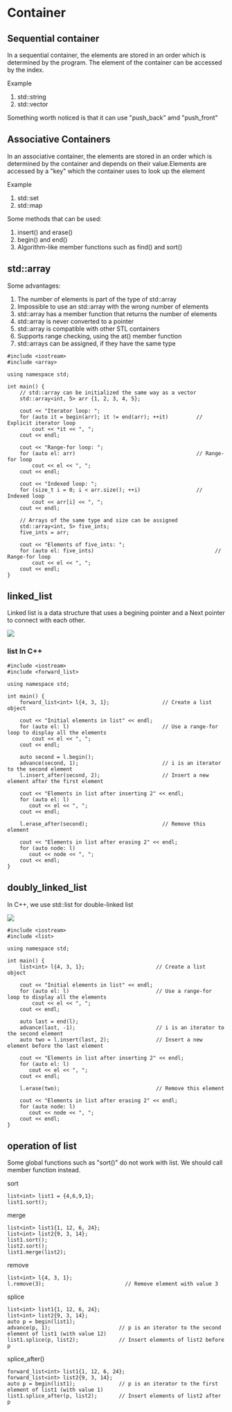 # Container

## Sequential container

<p>In a sequential container, the elements are stored in an order which is determined by the program. The element of the container can be accessed by the index.</p>

Example
<ol>
   <li>std::string</li>
   <li>std::vector</li>
</ol>

<p>Something worth noticed is that it can use "push_back" amd "push_front"</p>

## Associative Containers

<p>In an associative container, the elements are stored in an order which is determined by the container and depends on their value.Elements are accessed by a "key" which the container uses to look up the element</p>

Example
<ol>
   <li>std::set</li>
   <li>std::map</li>
</ol>

Some methods that can be used:

<ol>
   <li>insert() and erase()</li>
   <li>begin() and end()</li>
   <li>Algorithm-like member functions such as find() and sort()</li>
</ol>

## std::array

Some advantages:
<ol>
  <li>The number of elements is part of the type of std::array</li>
  <li>Impossible to use an std::array with the wrong number of elements</li>
  <li>std::array has a member function that returns the number of elements</li>
  <li>std::array is never converted to a pointer</li>
  <li>std::array is compatible with other STL containers</li>
  <li>Supports range checking, using the at() member function</li>
  <li>std::arrays can be assigned, if they have the same type</li>
</ol>

```
#include <iostream>
#include <array>

using namespace std;

int main() {
	// std::array can be initialized the same way as a vector
	std::array<int, 5> arr {1, 2, 3, 4, 5};

	cout << "Iterator loop: ";
	for (auto it = begin(arr); it != end(arr); ++it)         // Explicit iterator loop
		cout << *it << ", ";
	cout << endl;
	
	cout << "Range-for loop: ";
	for (auto el: arr)                                       // Range-for loop
		cout << el << ", ";
	cout << endl;
	
	cout << "Indexed loop: ";
	for (size_t i = 0; i < arr.size(); ++i)                  // Indexed loop
		cout << arr[i] << ", ";
	cout << endl;
	
	// Arrays of the same type and size can be assigned
	std::array<int, 5> five_ints;
	five_ints = arr;
	
	cout << "Elements of five_ints: ";
	for (auto el: five_ints)                                       // Range-for loop
		cout << el << ", ";
	cout << endl;
}
```

## linked_list

<p>Linked list is a data structure that uses a begining pointer and a Next pointer to connect with each other.</p>
<img src="https://media.geeksforgeeks.org/wp-content/cdn-uploads/20200922124319/Singly-Linked-List1.png">


### list In C++

```
#include <iostream>
#include <forward_list>

using namespace std;

int main() {
	forward_list<int> l{4, 3, 1};                 // Create a list object

	cout << "Initial elements in list" << endl;
	for (auto el: l)                              // Use a range-for loop to display all the elements
	    cout << el << ", ";
	cout << endl;
	
	auto second = l.begin();
	advance(second, 1);                           // i is an iterator to the second element
	l.insert_after(second, 2);                    // Insert a new element after the first element
	
	cout << "Elements in list after inserting 2" << endl;
	for (auto el: l)
	   cout << el << ", ";
	cout << endl;

	l.erase_after(second);                        // Remove this element

	cout << "Elements in list after erasing 2" << endl;
	for (auto node: l)
	   cout << node << ", ";
	cout << endl;
}
```

## doubly_linked_list

<p>In C++, we use std::list for double-linked list</p>
<img src="https://media.geeksforgeeks.org/wp-content/cdn-uploads/gq/2014/03/DLL1.png">

```
#include <iostream>
#include <list>

using namespace std;

int main() {
	list<int> l{4, 3, 1};                       // Create a list object

	cout << "Initial elements in list" << endl;
	for (auto el: l)                            // Use a range-for loop to display all the elements
	    cout << el << ", ";
	cout << endl;
	
	auto last = end(l);
	advance(last, -1);                          // i is an iterator to the second element
	auto two = l.insert(last, 2);               // Insert a new element before the last element
	
	cout << "Elements in list after inserting 2" << endl;
	for (auto el: l)
	   cout << el << ", ";
	cout << endl;

	l.erase(two);                               // Remove this element

	cout << "Elements in list after erasing 2" << endl;
	for (auto node: l)
	   cout << node << ", ";
	cout << endl;
}
```

## operation of list

<p>Some global functions such as "sort()" do not work with list. We should call member function instead. </p>

sort
```
list<int> list1 = {4,6,9,1};
list1.sort();
```

merge
```
list<int> list1{1, 12, 6, 24};
list<int> list2{9, 3, 14};
list1.sort();
list2.sort();
list1.merge(list2); 
```

remove
```
list<int> l{4, 3, 1};
l.remove(3);                          // Remove element with value 3
```

splice

```
list<int> list1{1, 12, 6, 24};
list<int> list2{9, 3, 14};
auto p = begin(list1);
advance(p, 1);                      // p is an iterator to the second element of list1 (with value 12)
list1.splice(p, list2);             // Insert elements of list2 before p
```

splice_after()

```
forward_list<int> list1{1, 12, 6, 24};
forward_list<int> list2{9, 3, 14};
auto p = begin(list1);              // p is an iterator to the first element of list1 (with value 1)
list1.splice_after(p, list2);       // Insert elements of list2 after p
```